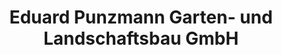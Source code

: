 ---
title: "Eduard Punzmann Garten- und Landschaftsbau GmbH"
url: /windischeschenbach/eduard-punzmann-garten-und-landschaftsbau-gmbh/
shop: Garten-Center
---